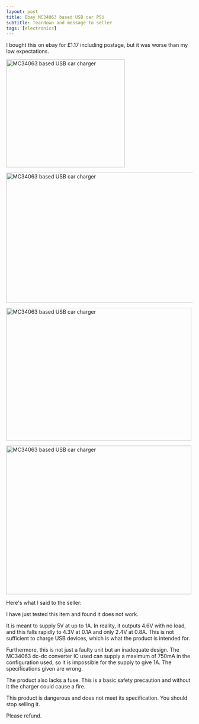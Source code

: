 ```yaml
---
layout: post
title: Ebay MC34063 based USB car PSU
subtitle: Teardown and message to seller        
tags: [electronics]
---
```


I bought this on ebay for £1.17 including postage, but it was worse than my low expectations.

<a href="https://www.flickr.com/photos/mm0hai/7688389772/" title="MC34063 based USB car charger by mm0hai, on Flickr"><img src="https://farm9.staticflickr.com/8430/7688389772_f9b45bed93_n.jpg" width="320" height="291" alt="MC34063 based USB car charger"></a>

<a href="https://www.flickr.com/photos/mm0hai/7688390396/" title="MC34063 based USB car charger by mm0hai, on Flickr"><img src="https://farm9.staticflickr.com/8005/7688390396_f8834ba3ba_z.jpg" width="640" height="351" alt="MC34063 based USB car charger"></a>

<a href="https://www.flickr.com/photos/mm0hai/7688390784/" title="MC34063 based USB car charger by mm0hai, on Flickr"><img src="https://farm9.staticflickr.com/8152/7688390784_86e180f45b.jpg" width="500" height="358" alt="MC34063 based USB car charger"></a>

<a href="https://www.flickr.com/photos/mm0hai/7688391162/" title="MC34063 based USB car charger by mm0hai, on Flickr"><img src="https://farm8.staticflickr.com/7258/7688391162_0e23a40901.jpg" width="500" height="401" alt="MC34063 based USB car charger"></a>

Here's what I said to the seller:

I have just tested this item and found it does not work.

It is meant to supply 5V at up to 1A. In reality, it outputs 4.6V with no
load, and this falls rapidly to 4.3V at 0.1A and only 2.4V at 0.8A.  This is
not sufficient to charge USB devices, which is what the product is intended
for.

Furthermore, this is not just a faulty unit but an inadequate design. The
MC34063 dc-dc converter IC used can supply a maximum of 750mA in the
configuration used, so it is impossible for the supply to give 1A. The
specifications given are wrong.

The product also lacks a fuse. This is a basic safety precaution and without
it the charger could cause a fire.

This product is dangerous and does not meet its specification. You should stop
selling it.

Please refund.
